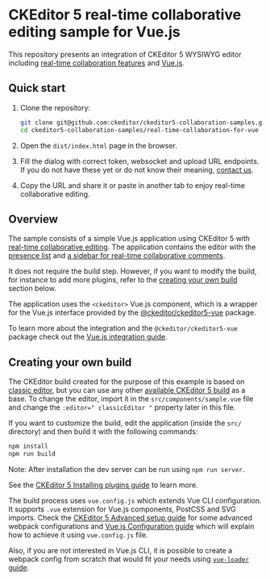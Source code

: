 # CKEditor 5 real-time collaborative editing sample for Vue.js

This repository presents an integration of CKEditor 5 WYSIWYG editor including
[real-time collaboration features](https://ckeditor.com/docs/ckeditor5/latest/features/collaboration/real-time-collaboration/real-time-collaboration.html) and [Vue.js](https://vuejs.org/).

## Quick start

1. Clone the repository:

   ```bash
   git clone git@github.com:ckeditor/ckeditor5-collaboration-samples.git
   cd ckeditor5-collaboration-samples/real-time-collaboration-for-vue
   ```

2. Open the `dist/index.html` page in the browser.

3. Fill the dialog with correct token, websocket and upload URL endpoints. If you do not have these yet or do not know their meaning, [contact us](https://ckeditor.com/contact/).

4. Copy the URL and share it or paste in another tab to enjoy real-time collaborative editing.

## Overview

The sample consists of a simple Vue.js application using CKEditor 5 with [real-time collaborative editing](https://ckeditor.com/docs/ckeditor5/latest/features/collaboration/real-time-collaboration/real-time-collaboration.html). The application contains the editor with the [presence list](https://ckeditor.com/docs/ckeditor5/latest/features/collaboration/real-time-collaboration/users-in-real-time-collaboration.html#users-presence-list) and [a sidebar for real-time collaborative comments](https://ckeditor.com/docs/ckeditor5/latest/features/collaboration/real-time-collaboration/real-time-collaborative-comments.html).

It does not require the build step. However, if you want to modify the build, for instance to add more plugins, refer to the [creating your own build](#creating-your-own-build) section below.

The application uses the `<ckeditor>` Vue.js component, which is a wrapper for the Vue.js interface provided by the [@ckeditor/ckeditor5-vue](https://github.com/ckeditor/ckeditor5-vue) package.

To learn more about the integration and the `@ckeditor/ckeditor5-vue` package check out the [Vue.js integration guide](https://ckeditor.com/docs/ckeditor5/latest/builds/guides/integration/frameworks/vuejs.html).

## Creating your own build

The CKEditor build created for the purpose of this example is based on [classic editor](https://ckeditor.com/docs/ckeditor5/latest/builds/guides/overview.html#classic-editor), but you can use any other [available CKEditor 5 build](https://github.com/ckeditor/ckeditor5#editors) as a base. To change the editor, import it in the `src/components/sample.vue` file and change the `:editor=" classicEditor "` property later in this file.

If you want to customize the build, edit the application (inside the `src/` directory) and then build it with the following commands:

```bash
npm install
npm run build
```

Note: After installation the dev server can be run using `npm run server`.

See the [CKEditor 5 Installing plugins guide](https://ckeditor.com/docs/ckeditor5/latest/builds/guides/integration/installing-plugins.html) to learn more.

The build process uses `vue.config.js` which extends Vue CLI configuration. It supports `.vue` extension for Vue.js components, PostCSS and SVG imports. Check the [CKEditor 5 Advanced setup guide](https://ckeditor.com/docs/ckeditor5/latest/builds/guides/integration/advanced-setup.html#webpack-configuration) for some advanced webpack configurations and [Vue.js Configuration guide](https://cli.vuejs.org/config/) which will explain how to achieve it using `vue.config.js` file.

Also, if you are not interested in Vue.js CLI, it is possible to create a webpack config from scratch that would fit your needs using [`vue-loader` guide](https://vue-loader.vuejs.org/guide/#manual-setup).
